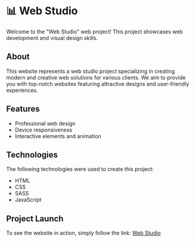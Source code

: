 # 📊 Web Studio

Welcome to the "Web Studio" web project! This project showcases web development and visual design skills.

## About

This website represents a web studio project specializing in creating modern and creative web solutions for various clients. We aim to provide you with top-notch websites featuring attractive designs and user-friendly experiences.

## Features

- Professional web design
- Device responsiveness
- Interactive elements and animation

## Technologies

The following technologies were used to create this project:

- HTML
- CSS
- SASS
- JavaScript

## Project Launch

To see the website in action, simply follow the link: [Web Studio](https://cutestsun.github.io/web-studio/)
